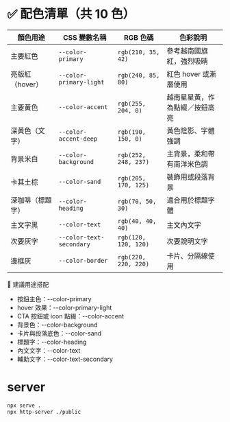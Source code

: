 
# ✅ 配色清單（共 10 色）

| 顏色用途       | CSS 變數名稱                 | RGB 色碼               | 色彩說明            |
| ---------- | ------------------------ | -------------------- | --------------- |
| 主要紅色       | `--color-primary`        | `rgb(210, 35, 42)`   | 參考越南國旗紅，強烈吸睛    |
| 亮版紅（hover） | `--color-primary-light`  | `rgb(240, 85, 80)`   | 紅色 hover 或漸層使用  |
| 主要黃色       | `--color-accent`         | `rgb(255, 204, 0)`   | 越南星星黃，作為點綴／按鈕高亮 |
| 深黃色（文字）    | `--color-accent-deep`    | `rgb(190, 150, 0)`   | 黃色陰影、字體強調       |
| 背景米白       | `--color-background`     | `rgb(252, 248, 237)` | 主背景，柔和帶有南洋米色調   |
| 卡其土棕       | `--color-sand`           | `rgb(205, 170, 125)` | 裝飾用或段落背景        |
| 深咖啡（標題字）   | `--color-heading`        | `rgb(70, 50, 30)`    | 適合用於標題字體        |
| 主文字黑       | `--color-text`           | `rgb(40, 40, 40)`    | 主文內文字           |
| 次要灰字       | `--color-text-secondary` | `rgb(120, 120, 120)` | 次要說明文字          |
| 邊框灰        | `--color-border`         | `rgb(220, 220, 220)` | 卡片、分隔線使用        |


🎯 建議用途搭配
- 按鈕主色：--color-primary
- hover 效果：--color-primary-light
- CTA 按鈕或 icon 點綴：--color-accent
- 背景色：--color-background
- 卡片與段落底色：--color-sand
- 標題字：--color-heading
- 內文文字：--color-text
- 輔助文字：--color-text-secondary



# server

```bash
npx serve .
npx http-server ./public
```
